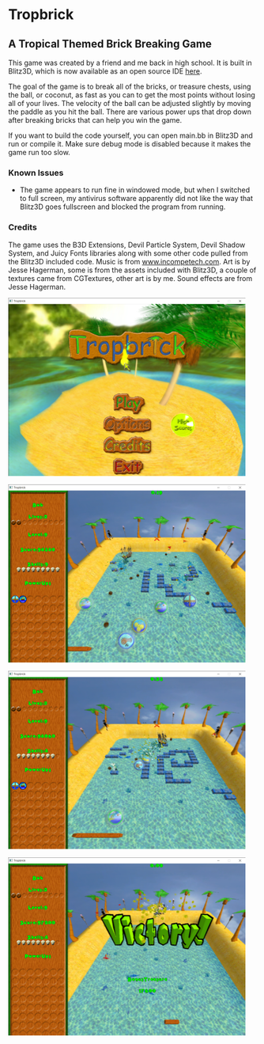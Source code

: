 # Tropbrick

## A Tropical Themed Brick Breaking Game

This game was created by a friend and me back in high school.  It is built in Blitz3D, which is now available as an open source IDE [here](https://github.com/blitz-research/blitz3d).

The goal of the game is to break all of the bricks, or treasure chests, using the ball, or coconut, as fast as you can to get the most points without losing all of your lives.  The velocity of the ball can be adjusted slightly by moving the paddle as you hit the ball.  There are various power ups that drop down after breaking bricks that can help you win the game.

If you want to build the code yourself, you can open main.bb in Blitz3D and run or compile it.  Make sure debug mode is disabled because it makes the game run too slow.

### Known Issues

* The game appears to run fine in windowed mode, but when I switched to full screen, my antivirus software apparently did not like the way that Blitz3D goes fullscreen and blocked the program from running.

### Credits

The game uses the B3D Extensions, Devil Particle System, Devil Shadow System, and Juicy Fonts libraries along with some other code pulled from the Blitz3D included code.  Music is from www.incompetech.com.  Art is by Jesse Hagerman, some is from the assets included with Blitz3D, a couple of textures came from CGTextures, other art is by me.  Sound effects are from Jesse Hagerman.

![Screenshot 1](screenshot1.png)

![Screenshot 2](screenshot2.png)

![Screenshot 3](screenshot3.png)

![Screenshot 4](screenshot4.png)
